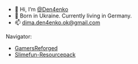 - 👋 Hi, I’m [@Den4enko](https://github.com/Den4enko)
- 👀 Born in Ukraine. Currently living in Germany.
- 📫 dima.den4enko.ok@gmail.com

Navigator:
- [GamersReforged](https://den4enko.github.io/GamersReforged/)
- [Slimefun-Resourcepack](https://den4enko.github.io/Slimefun-Resourcepack/)
